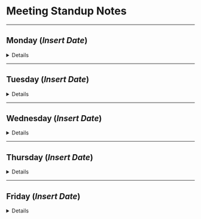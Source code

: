 # Meeting Standup Notes

***

## Monday (*Insert Date*)
<details> 

1. 
   - **Name**: ...
   - *Priorities*: ...
   - *Progress*: ...
   - *Problems*: ...

<br>

2. 
   - **Name**:
   - *Priorities*:
   - *Progress*:
   - *Problems*:

<br>

3. 
   - **Name**:
   - *Priorities*:
   - *Progress*:
   - *Problems*:

<br>

4. 
   - **Name**:
   - *Priorities*:
   - *Progress*:
   - *Problems*:

<br>

5. 
   - **Name**:
   - *Priorities*:
   - *Progress*:
   - *Problems*:

<br>

6. 
   - **Name**:
   - *Priorities*:
   - *Progress*:
   - *Problems*:

<br>

7. 
   - **Name**:
   - *Priorities*:
   - *Progress*:
   - *Problems*:

<br>

8. 
   - **Name**:
   - *Priorities*:
   - *Progress*:
   - *Problems*:

<br>

9. 
   - **Name**:
   - *Priorities*:
   - *Progress*:
   - *Problems*:

</details>

***


## Tuesday (*Insert Date*)
<details> 

1. 
   - **Name**: ...
   - *Priorities*: ...
   - *Progress*: ...
   - *Problems*: ...

<br>

2. 
   - **Name**:
   - *Priorities*:
   - *Progress*:
   - *Problems*:

<br>

3. 
   - **Name**:
   - *Priorities*:
   - *Progress*:
   - *Problems*:

<br>

4. 
   - **Name**:
   - *Priorities*:
   - *Progress*:
   - *Problems*:

<br>

5. 
   - **Name**:
   - *Priorities*:
   - *Progress*:
   - *Problems*:

<br>

6. 
   - **Name**:
   - *Priorities*:
   - *Progress*:
   - *Problems*:

<br>

7. 
   - **Name**:
   - *Priorities*:
   - *Progress*:
   - *Problems*:

<br>

8. 
   - **Name**:
   - *Priorities*:
   - *Progress*:
   - *Problems*:

<br>

9. 
   - **Name**:
   - *Priorities*:
   - *Progress*:
   - *Problems*:

</details>

***


## Wednesday (*Insert Date*)
<details> 

1. 
   - **Name**: ...
   - *Priorities*: ...
   - *Progress*: ...
   - *Problems*: ...

<br>

2. 
   - **Name**:
   - *Priorities*:
   - *Progress*:
   - *Problems*:

<br>

3. 
   - **Name**:
   - *Priorities*:
   - *Progress*:
   - *Problems*:

<br>

4. 
   - **Name**:
   - *Priorities*:
   - *Progress*:
   - *Problems*:

<br>

5. 
   - **Name**:
   - *Priorities*:
   - *Progress*:
   - *Problems*:

<br>

6. 
   - **Name**:
   - *Priorities*:
   - *Progress*:
   - *Problems*:

<br>

7. 
   - **Name**:
   - *Priorities*:
   - *Progress*:
   - *Problems*:

<br>

8. 
   - **Name**:
   - *Priorities*:
   - *Progress*:
   - *Problems*:

<br>

9. 
   - **Name**:
   - *Priorities*:
   - *Progress*:
   - *Problems*:

</details>

***


## Thursday (*Insert Date*)
<details> 

1. 
   - **Name**: ...
   - *Priorities*: ...
   - *Progress*: ...
   - *Problems*: ...

<br>

2. 
   - **Name**:
   - *Priorities*:
   - *Progress*:
   - *Problems*:

<br>

3. 
   - **Name**:
   - *Priorities*:
   - *Progress*:
   - *Problems*:

<br>

4. 
   - **Name**:
   - *Priorities*:
   - *Progress*:
   - *Problems*:

<br>

5. 
   - **Name**:
   - *Priorities*:
   - *Progress*:
   - *Problems*:

<br>

6. 
   - **Name**:
   - *Priorities*:
   - *Progress*:
   - *Problems*:

<br>

7. 
   - **Name**:
   - *Priorities*:
   - *Progress*:
   - *Problems*:

<br>

8. 
   - **Name**:
   - *Priorities*:
   - *Progress*:
   - *Problems*:

<br>

9. 
   - **Name**:
   - *Priorities*:
   - *Progress*:
   - *Problems*:

</details>

***


## Friday (*Insert Date*)
<details> 

1. 
   - **Name**: ...
   - *Priorities*: ...
   - *Progress*: ...
   - *Problems*: ...

<br>

2. 
   - **Name**:
   - *Priorities*:
   - *Progress*:
   - *Problems*:

<br>

3. 
   - **Name**:
   - *Priorities*:
   - *Progress*:
   - *Problems*:

<br>

4. 
   - **Name**:
   - *Priorities*:
   - *Progress*:
   - *Problems*:

<br>

5. 
   - **Name**:
   - *Priorities*:
   - *Progress*:
   - *Problems*:

<br>

6. 
   - **Name**:
   - *Priorities*:
   - *Progress*:
   - *Problems*:

<br>

7. 
   - **Name**:
   - *Priorities*:
   - *Progress*:
   - *Problems*:

<br>

8. 
   - **Name**:
   - *Priorities*:
   - *Progress*:
   - *Problems*:

<br>

9. 
   - **Name**:
   - *Priorities*:
   - *Progress*:
   - *Problems*:

</details>